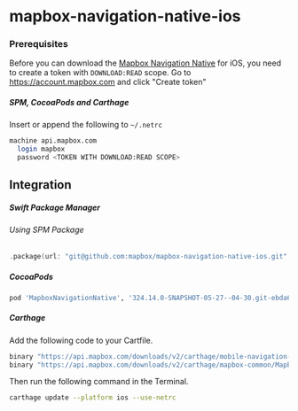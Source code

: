 # mapbox-navigation-native-ios

### Prerequisites

Before you can download the [Mapbox Navigation Native](https://github.com/mapbox/mapbox-navigation-native) for iOS, you need to create a token with `DOWNLOAD:READ` scope.
Go to https://account.mapbox.com and click "Create token"

##### SPM, CocoaPods and Carthage
Insert or append the following to `~/.netrc`

```bash
machine api.mapbox.com
  login mapbox
  password <TOKEN WITH DOWNLOAD:READ SCOPE>
```

## Integration

##### Swift Package Manager

###### Using SPM Package

```swift
.package(url: "git@github.com:mapbox/mapbox-navigation-native-ios.git", from: "324.14.0-SNAPSHOT-05-27--04-30.git-ebda6f0-SNAPSHOT.0527T0803Z.4072cdb"),
```

##### CocoaPods

```ruby
pod 'MapboxNavigationNative', '324.14.0-SNAPSHOT-05-27--04-30.git-ebda6f0-SNAPSHOT.0527T0803Z.4072cdb'
```

##### Carthage

Add the following code to your Cartfile.

```bash
binary "https://api.mapbox.com/downloads/v2/carthage/mobile-navigation-native/MapboxNavigationNative.json" == 324.14.0-SNAPSHOT-05-27--04-30.git-ebda6f0-SNAPSHOT.0527T0803Z.4072cdb
binary "https://api.mapbox.com/downloads/v2/carthage/mapbox-common/MapboxCommon-ios.json" == 24.14.0-SNAPSHOT-05-27--04-30.git-ebda6f0
```

Then run the following command in the Terminal.
```bash
carthage update --platform ios --use-netrc
```
